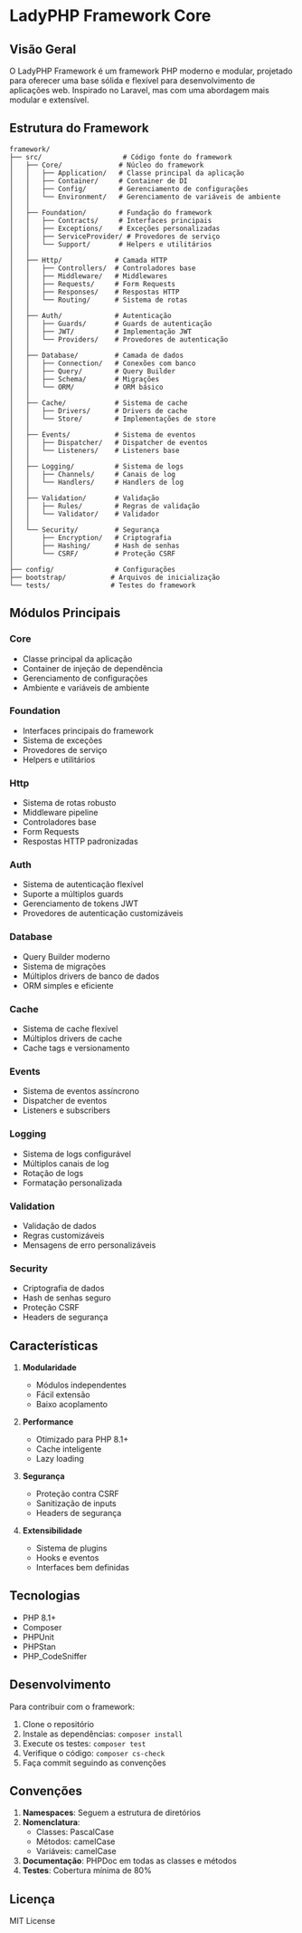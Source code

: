 # LadyPHP Framework Core

## Visão Geral

O LadyPHP Framework é um framework PHP moderno e modular, projetado para oferecer uma base sólida e flexível para desenvolvimento de aplicações web. Inspirado no Laravel, mas com uma abordagem mais modular e extensível.

## Estrutura do Framework

```
framework/
├── src/                    # Código fonte do framework
│   ├── Core/              # Núcleo do framework
│   │   ├── Application/   # Classe principal da aplicação
│   │   ├── Container/     # Container de DI
│   │   ├── Config/        # Gerenciamento de configurações
│   │   └── Environment/   # Gerenciamento de variáveis de ambiente
│   │
│   ├── Foundation/        # Fundação do framework
│   │   ├── Contracts/     # Interfaces principais
│   │   ├── Exceptions/    # Exceções personalizadas
│   │   ├── ServiceProvider/ # Provedores de serviço
│   │   └── Support/       # Helpers e utilitários
│   │
│   ├── Http/             # Camada HTTP
│   │   ├── Controllers/  # Controladores base
│   │   ├── Middleware/   # Middlewares
│   │   ├── Requests/     # Form Requests
│   │   ├── Responses/    # Respostas HTTP
│   │   └── Routing/      # Sistema de rotas
│   │
│   ├── Auth/             # Autenticação
│   │   ├── Guards/       # Guards de autenticação
│   │   ├── JWT/          # Implementação JWT
│   │   └── Providers/    # Provedores de autenticação
│   │
│   ├── Database/         # Camada de dados
│   │   ├── Connection/   # Conexões com banco
│   │   ├── Query/        # Query Builder
│   │   ├── Schema/       # Migrações
│   │   └── ORM/          # ORM básico
│   │
│   ├── Cache/            # Sistema de cache
│   │   ├── Drivers/      # Drivers de cache
│   │   └── Store/        # Implementações de store
│   │
│   ├── Events/           # Sistema de eventos
│   │   ├── Dispatcher/   # Dispatcher de eventos
│   │   └── Listeners/    # Listeners base
│   │
│   ├── Logging/          # Sistema de logs
│   │   ├── Channels/     # Canais de log
│   │   └── Handlers/     # Handlers de log
│   │
│   ├── Validation/       # Validação
│   │   ├── Rules/        # Regras de validação
│   │   └── Validator/    # Validador
│   │
│   └── Security/         # Segurança
│       ├── Encryption/   # Criptografia
│       ├── Hashing/      # Hash de senhas
│       └── CSRF/         # Proteção CSRF
│
├── config/               # Configurações
├── bootstrap/           # Arquivos de inicialização
└── tests/               # Testes do framework
```

## Módulos Principais

### Core
- Classe principal da aplicação
- Container de injeção de dependência
- Gerenciamento de configurações
- Ambiente e variáveis de ambiente

### Foundation
- Interfaces principais do framework
- Sistema de exceções
- Provedores de serviço
- Helpers e utilitários

### Http
- Sistema de rotas robusto
- Middleware pipeline
- Controladores base
- Form Requests
- Respostas HTTP padronizadas

### Auth
- Sistema de autenticação flexível
- Suporte a múltiplos guards
- Gerenciamento de tokens JWT
- Provedores de autenticação customizáveis

### Database
- Query Builder moderno
- Sistema de migrações
- Múltiplos drivers de banco de dados
- ORM simples e eficiente

### Cache
- Sistema de cache flexível
- Múltiplos drivers de cache
- Cache tags e versionamento

### Events
- Sistema de eventos assíncrono
- Dispatcher de eventos
- Listeners e subscribers

### Logging
- Sistema de logs configurável
- Múltiplos canais de log
- Rotação de logs
- Formatação personalizada

### Validation
- Validação de dados
- Regras customizáveis
- Mensagens de erro personalizáveis

### Security
- Criptografia de dados
- Hash de senhas seguro
- Proteção CSRF
- Headers de segurança

## Características

1. **Modularidade**
   - Módulos independentes
   - Fácil extensão
   - Baixo acoplamento

2. **Performance**
   - Otimizado para PHP 8.1+
   - Cache inteligente
   - Lazy loading

3. **Segurança**
   - Proteção contra CSRF
   - Sanitização de inputs
   - Headers de segurança

4. **Extensibilidade**
   - Sistema de plugins
   - Hooks e eventos
   - Interfaces bem definidas

## Tecnologias

- PHP 8.1+
- Composer
- PHPUnit
- PHPStan
- PHP_CodeSniffer

## Desenvolvimento

Para contribuir com o framework:

1. Clone o repositório
2. Instale as dependências: `composer install`
3. Execute os testes: `composer test`
4. Verifique o código: `composer cs-check`
5. Faça commit seguindo as convenções

## Convenções

1. **Namespaces**: Seguem a estrutura de diretórios
2. **Nomenclatura**: 
   - Classes: PascalCase
   - Métodos: camelCase
   - Variáveis: camelCase
3. **Documentação**: PHPDoc em todas as classes e métodos
4. **Testes**: Cobertura mínima de 80%

## Licença

MIT License 